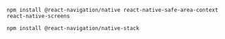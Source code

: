 <!-- Install Tutorial -->

```
npm install @react-navigation/native react-native-safe-area-context react-native-screens
```

<!--
Có 3 cách chính:
- Sử dụng Stack
- Sử dụng Bottom Tab
- Sử dụng Drawer
-->

<!-- Sử dụng Stack -->

```
npm install @react-navigation/native-stack
```
